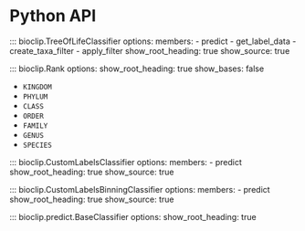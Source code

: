 # Python API

::: bioclip.TreeOfLifeClassifier
    options:
      members:
      - predict
      - get_label_data
      - create_taxa_filter
      - apply_filter
      show_root_heading: true
      show_source: true

::: bioclip.Rank
    options:
      show_root_heading: true
      show_bases: false
-  `KINGDOM`
-  `PHYLUM`
-  `CLASS`
-  `ORDER`
-  `FAMILY`
-  `GENUS`
-  `SPECIES`

::: bioclip.CustomLabelsClassifier
    options:
      members:
      - predict
      show_root_heading: true
      show_source: true

::: bioclip.CustomLabelsBinningClassifier
    options:
      members:
      - predict
      show_root_heading: true
      show_source: true

::: bioclip.predict.BaseClassifier
    options:
      show_root_heading: true
